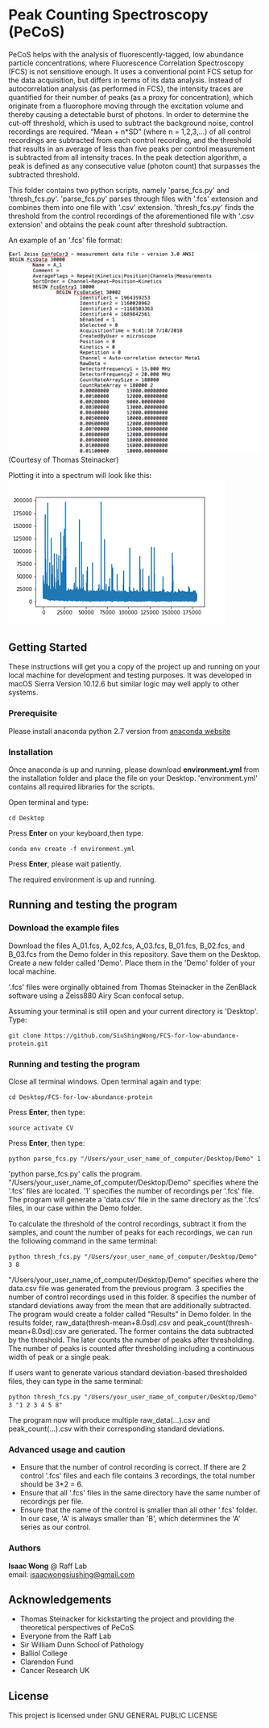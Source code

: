 # Peak Counting Spectroscopy (PeCoS)
PeCoS helps with the analysis of fluorescently-tagged, low abundance particle concentrations, where Fluorescence Correlation Spectroscopy (FCS) is not sensitiove enough. It uses a conventional point FCS setup for the data acquisition, but differs in terms of its data analysis. Instead of autocorrelation analysis (as performed in FCS), the intensity traces are quantified for their number of peaks (as a proxy for concentration), which originate from a fluorophore moving through the excitation volume and thereby causing a detectable burst of photons. In order to determine the cut-off threshold, which is used to subtract the background noise, control recordings are required. “Mean + n*SD” (where n = 1,2,3,…) of all control recordings are subtracted from each control recording, and the threshold that results in an average of less than five peaks per control measurement is subtracted from all intensity traces. In the peak detection algorithm, a peak is defined as any consecutive value (photon count) that surpasses the subtracted threshold.

This folder contains two python scripts, namely 'parse_fcs.py' and 'thresh_fcs.py'. 'parse_fcs.py' parses through files with '.fcs' extension and combines them into one file with '.csv' extension. 'thresh_fcs.py' finds the threshold from the control recordings of the aforementioned file with '.csv extension' and obtains the peak count after threshold subtraction.

An example of an '.fcs' file format:

![alt text](Images/fcs_file_example.png)  
(Courtesy of Thomas Steinacker)  

Plotting it into a spectrum will look like this:  
![alt text](Images/original_peak.png)  

## Getting Started

These instructions will get you a copy of the project up and running on your local machine for development and testing purposes. It was developed in macOS Sierra Version 10.12.6 but similar logic may well apply to other systems.

### Prerequisite

Please install anaconda python 2.7 version from [anaconda website](https://www.anaconda.com/download/#macos)

### Installation

Once anaconda is up and running, please download **environment.yml** from the installation folder and place the file on your Desktop. 'environment.yml' contains all required libraries for the scripts.

Open terminal and type:
```
cd Desktop
```
Press **Enter** on your keyboard,then type:  
```
conda env create -f environment.yml
```
Press **Enter**, please wait patiently.  

The required environment is up and running.

## Running and testing the program

### Download the example files
Download the files A_01.fcs, A_02.fcs, A_03.fcs, B_01.fcs, B_02.fcs, and B_03.fcs from the Demo folder in this repository. Save them on the Desktop. Create a new folder called 'Demo'. Place them in the 'Demo' folder of your local machine.

'.fcs' files were orginally obtained from Thomas Steinacker in the ZenBlack software using a Zeiss880 Airy Scan confocal setup.

Assuming your terminal is still open and your current directory is 'Desktop'. Type:  
```
git clone https://github.com/SiuShingWong/FCS-for-low-abundance-protein.git
```

### Running and testing the program
Close all terminal windows. Open terminal again and type:  
```
cd Desktop/FCS-for-low-abundance-protein
```
Press **Enter**, then type:  
```
source activate CV
```
Press **Enter**, then type:  
```
python parse_fcs.py "/Users/your_user_name_of_computer/Desktop/Demo" 1
```
'python parse_fcs.py' calls the program. "/Users/your_user_name_of_computer/Desktop/Demo" specifies where the '.fcs' files are located. '1' specifies the number of recordings per '.fcs' file. The program will generate a 'data.csv' file in the same directory as the '.fcs' files, in our case within the Demo folder.  
  
To calculate the threshold of the control recordings, subtract it from the samples, and count the number of peaks for each recordings, we can run the following command in the same terminal:  
```
python thresh_fcs.py "/Users/your_user_name_of_computer/Desktop/Demo" 3 8
```
"/Users/your_user_name_of_computer/Desktop/Demo" specifies where the data.csv file was generated from the previous program. 3 specifies the number of control recordings used in this folder.  8 specifies the number of standard deviations away from the mean that are additionally subtracted. The program would create a folder called "Results" in Demo folder. In the results folder, raw_data(thresh-mean+8.0sd).csv and peak_count(thresh-mean+8.0sd).csv are generated. The former contains the data subtracted by the threshold. The later counts the number of peaks after thresholding. The number of peaks is counted after thresholding including a continuous width of peak or a single peak.  

If users want to generate various standard deviation-based thresholded files, they can type in the same terminal:  
```
python thresh_fcs.py "/Users/your_user_name_of_computer/Desktop/Demo" 3 "1 2 3 4 5 8"
```
The program now will produce multiple raw_data(...).csv and peak_count(...).csv with their corresponding standard deviations.  


### Advanced usage and caution
- Ensure that the number of control recording is correct. If there are 2 control '.fcs' files and each file contains 3 recordings, the total number should be 3*2 = 6. 
- Ensure that all '.fcs' files in the same directory have the same number of recordings per file.
- Ensure that the name of the control is smaller than all other '.fcs' folder. In our case, 'A' is always smaller than 'B', which determines the 'A' series as our control.

### Authors
**Isaac Wong** @ Raff Lab  
email: isaacwongsiushing@gmail.com

## Acknowledgements
- Thomas Steinacker for kickstarting the project and providing the theoretical perspectives of PeCoS
- Everyone from the Raff Lab
- Sir William Dunn School of Pathology
- Balliol College
- Clarendon Fund
- Cancer Research UK

## License
This project is licensed under GNU GENERAL PUBLIC LICENSE
